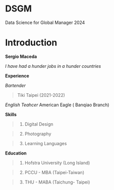 # DSGM

Data Science for Global Manager
2024
# Introduction
**Sergio Maceda**

 *I have had a hunder jobs in a hunder countries*

**Experience**

*Bartender*

> Tiki Taipei (2021-2022)

*English Teahcer*
American Eagle ( Banqiao Branch)


 **Skills**
  > 1) Digital Design

  > 2) Photography

  > 3) Learning Languages

  **Education**
  > 1) Hofstra University (Long Island)

  > 2) PCCU - MBA (Taipei-Taiwan)

  > 3) THU - MABA (Taichung- Taipei)

